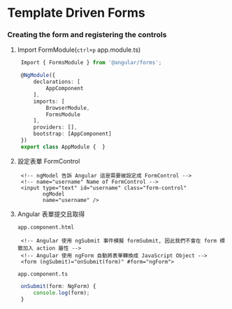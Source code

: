# Template Driven Forms

### Creating the form and registering the controls

1. Import FormModule\(`ctrl+p` app.module.ts\)

   ```typescript
    Import { FormsModule } from '@angular/forms';

    @NgModule({
        declarations: [
            AppComponent
        ],
        imports: [
            BrowserModule,
            FormsModule
        ],
        providers: [],
        bootstrap: [AppComponent]
    })
    export class AppModule {  }
   ```

2. 設定表單 FormControl

   ```markup
    <!-- ngModel 告訴 Angular 這是需要被設定成 FormControl -->
    <!-- name="username" Name of FormControl -->
    <input type="text" id="username" class="form-control"
           ngModel
           name="username" />
   ```

3. Angular 表單提交且取得

   `app.component.html`

   ```markup
    <!-- Angular 使用 ngSubmit 事件模擬 formSubmit, 因此我們不會在 form 標籤加入 action 屬性 -->
    <!-- Angular 使用 ngForm 自動將表單轉換成 JavaScript Object -->
    <form (ngSubmit)="onSubmit(form)" #form="ngForm">
   ```

   `app.component.ts`

   ```typescript
    onSubmit(form: NgForm) {
        console.log(form);
    }
   ```

